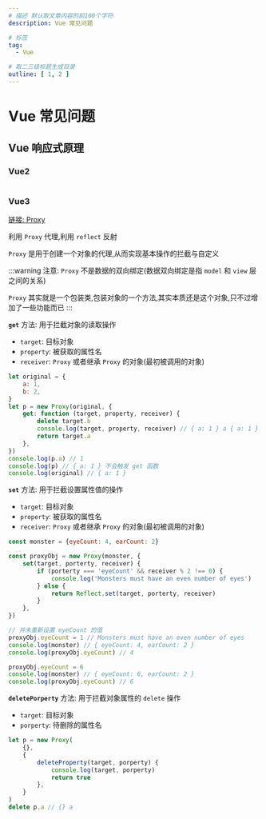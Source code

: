 ```yaml
---
# 描述 默认取文章内容的前100个字符
description: Vue 常见问题

# 标签
tag:
  - Vue

# 取二三级标题生成目录
outline: [ 1, 2 ]
---
```


# Vue 常见问题

## Vue 响应式原理

### Vue2

```js

```

### Vue3

[链接: Proxy](https://developer.mozilla.org/zh-CN/docs/Web/JavaScript/Reference/Global_Objects/Proxy)

利用 `Proxy` 代理,利用 `reflect` 反射

`Proxy` 是用于创建一个对象的代理,从而实现基本操作的拦截与自定义

:::warning
注意: `Proxy` 不是数据的双向绑定(数据双向绑定是指 `model` 和 `view` 层之间的关系)

`Proxy` 其实就是一个包装类,包装对象的一个方法,其实本质还是这个对象,只不过增加了一些功能而已
:::

**`get`** 方法: 用于拦截对象的读取操作

- `target`: 目标对象
- `property`: 被获取的属性名
- `receiver`: `Proxy` 或者继承 `Proxy` 的对象(最初被调用的对象)

```js
let original = {
    a: 1,
    b: 2,
}
let p = new Proxy(original, {
    get: function (target, property, receiver) {
        delete target.b
        console.log(target, property, receiver) // { a: 1 } a { a: 1 }
        return target.a
    },
})
console.log(p.a) // 1
console.log(p) // { a: 1 } 不会触发 get 函数
console.log(original) // { a: 1 }
```

**`set`** 方法: 用于拦截设置属性值的操作

- `target`: 目标对象
- `property`: 被获取的属性名
- `receiver`: `Proxy` 或者继承 `Proxy` 的对象(最初被调用的对象)

```js
const monster = {eyeCount: 4, earCount: 2}

const proxyObj = new Proxy(monster, {
    set(target, porterty, receiver) {
        if (porterty === 'eyeCount' && receiver % 2 !== 0) {
            console.log('Monsters must have an even number of eyes')
        } else {
            return Reflect.set(target, porterty, receiver)
        }
    },
})

// 并未重新设置 eyeCount 的值
proxyObj.eyeCount = 1 // Monsters must have an even number of eyes
console.log(monster) // { eyeCount: 4, earCount: 2 }
console.log(proxyObj.eyeCount) // 4

proxyObj.eyeCount = 6
console.log(monster) // { eyeCount: 6, earCount: 2 }
console.log(proxyObj.eyeCount) // 6
```

**`deletePorperty`** 方法: 用于拦截对象属性的 `delete` 操作

- `target`: 目标对象
- `porperty`: 待删除的属性名

```js
let p = new Proxy(
    {},
    {
        deleteProperty(target, porperty) {
            console.log(target, porperty)
            return true
        },
    }
)
delete p.a // {} a
```
